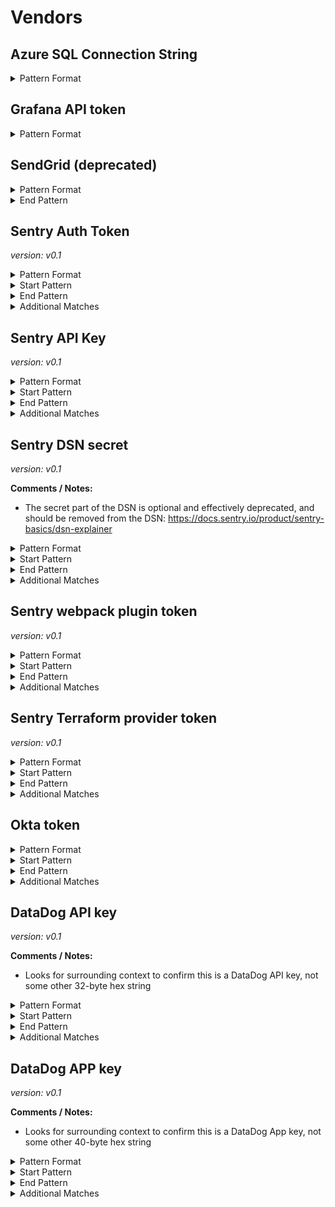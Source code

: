 <!-- WARNING: This README is generated automatically
-->
# Vendors

## Azure SQL Connection String


<details>
<summary>Pattern Format</summary>
<p>

```regex
(?i)[a-z][a-z0-9-]+\.database(?:\.secure)?\.(?:(?:windows|usgovcloudapi)\.net|chinacloudapi\.cn|cloudapi\.de)
```

**Comments / Notes:**

- Current Version: v0.1
- Removed from Secret Scanning for private repositories: https://github.blog/changelog/2021-10-18-secret-scanning-no-longer-supports-azure-sql-connection-strings-in-private-repos/
</p>
</details>



## Grafana API token


<details>
<summary>Pattern Format</summary>
<p>

```regex
eyJrIjoi[A-Za-z0-9_=-]{42}
```

**Comments / Notes:**

- Current Version: v0.1
</p>
</details>



## SendGrid (deprecated)


<details>
<summary>Pattern Format</summary>
<p>

```regex
SG\.[a-zA-Z0-9-]{5,}\.[a-zA-Z0-9-]{5,}
```

**Comments / Notes:**

- Current Version: v0.1
- Deprecated (supported by Secret Scanning)
</p>
</details>


<details>
<summary>End Pattern</summary>
<p>

```regex
\z|[^a-zA-Z0-9-]
```

</p>
</details>

## Sentry Auth Token



*version: v0.1*



<details>
<summary>Pattern Format</summary>
<p>

```regex
[a-fA-F0-9]{64}
```

</p>
</details>

<details>
<summary>Start Pattern</summary>
<p>

```regex
(?:\A|[\r\n])(?:\[auth\][^[]*\ntoken=|(?:export )?SENTRY_AUTH_TOKEN=|sentry-cli [^\r\n]*--auth-token |auth\.token=)
```

</p>
</details><details>
<summary>End Pattern</summary>
<p>

```regex
\z|\s
```

</p>
</details>
<details>
<summary>Additional Matches</summary>
<p>
Add these additional matches to the [Secret Scanning Custom Pattern](https://docs.github.com/en/enterprise-cloud@latest/code-security/secret-scanning/defining-custom-patterns-for-secret-scanning#example-of-a-custom-pattern-specified-using-additional-requirements).


- Match: `\d\D|\D\d`

</p>
</details>

## Sentry API Key



*version: v0.1*



<details>
<summary>Pattern Format</summary>
<p>

```regex
[a-fA-F0-9]{32}
```

</p>
</details>

<details>
<summary>Start Pattern</summary>
<p>

```regex
(?:\A|[\r\n])(?:\[auth\][^[]*\napi_key=|(?:export )?SENTRY_API_KEY=|sentry-cli [^\r\n]*--api-key |auth\.api_key=)
```

</p>
</details><details>
<summary>End Pattern</summary>
<p>

```regex
\z|\s
```

</p>
</details>
<details>
<summary>Additional Matches</summary>
<p>
Add these additional matches to the [Secret Scanning Custom Pattern](https://docs.github.com/en/enterprise-cloud@latest/code-security/secret-scanning/defining-custom-patterns-for-secret-scanning#example-of-a-custom-pattern-specified-using-additional-requirements).


- Match: `\d\D|\D\d`

</p>
</details>

## Sentry DSN secret



*version: v0.1*

**Comments / Notes:**

- The secret part of the DSN is optional and effectively deprecated, and should be removed from the DSN: https://docs.sentry.io/product/sentry-basics/dsn-explainer


<details>
<summary>Pattern Format</summary>
<p>

```regex
[a-fA-F0-9]{32}
```

</p>
</details>

<details>
<summary>Start Pattern</summary>
<p>

```regex
https://[a-fA-F0-9]{32}:
```

</p>
</details><details>
<summary>End Pattern</summary>
<p>

```regex
@([a-z0-9-.]+\.)?sentry\.io(?:/[^?#]*)?/\d+
```

</p>
</details>
<details>
<summary>Additional Matches</summary>
<p>
Add these additional matches to the [Secret Scanning Custom Pattern](https://docs.github.com/en/enterprise-cloud@latest/code-security/secret-scanning/defining-custom-patterns-for-secret-scanning#example-of-a-custom-pattern-specified-using-additional-requirements).


- Match: `\d\D|\D\d`

</p>
</details>

## Sentry webpack plugin token



*version: v0.1*



<details>
<summary>Pattern Format</summary>
<p>

```regex
(?:[a-fA-F0-9]{32}|[a-fA-F0-9]{64})
```

</p>
</details>

<details>
<summary>Start Pattern</summary>
<p>

```regex
new SentryPlugin\(\s*\{[^}]*[,\n \t]apiKey:\s*['"]
```

</p>
</details><details>
<summary>End Pattern</summary>
<p>

```regex
['"]
```

</p>
</details>
<details>
<summary>Additional Matches</summary>
<p>
Add these additional matches to the [Secret Scanning Custom Pattern](https://docs.github.com/en/enterprise-cloud@latest/code-security/secret-scanning/defining-custom-patterns-for-secret-scanning#example-of-a-custom-pattern-specified-using-additional-requirements).


- Match: `\d\D|\D\d`

</p>
</details>

## Sentry Terraform provider token



*version: v0.1*



<details>
<summary>Pattern Format</summary>
<p>

```regex
[a-fA-F0-9]{64}
```

</p>
</details>

<details>
<summary>Start Pattern</summary>
<p>

```regex
(?:\A|[\r\n])provider "sentry" {[^}]*[\n \t]token\s*=\s*['"]
```

</p>
</details><details>
<summary>End Pattern</summary>
<p>

```regex
['"]
```

</p>
</details>
<details>
<summary>Additional Matches</summary>
<p>
Add these additional matches to the [Secret Scanning Custom Pattern](https://docs.github.com/en/enterprise-cloud@latest/code-security/secret-scanning/defining-custom-patterns-for-secret-scanning#example-of-a-custom-pattern-specified-using-additional-requirements).


- Match: `\d\D|\D\d`

</p>
</details>

## Okta token


<details>
<summary>Pattern Format</summary>
<p>

```regex
(0{2}[0-9A-Za-z_-]{40})
```

**Comments / Notes:**

- Current Version: v0.1
- Okta token, starting with `00` and 40 random alphanumeric with _ and -
</p>
</details>


<details>
<summary>Start Pattern</summary>
<p>

```regex
(\A|[^0-9A-Za-z_+/-])
```

</p>
</details>
<details>
<summary>End Pattern</summary>
<p>

```regex
(\z|[^0-9A-Za-z_+/=-])
```

</p>
</details>
<details>
<summary>Additional Matches</summary>
<p>
Add these additional matches to the [Secret Scanning Custom Pattern](https://docs.github.com/en/enterprise-cloud@latest/code-security/secret-scanning/defining-custom-patterns-for-secret-scanning#example-of-a-custom-pattern-specified-using-additional-requirements).


- Not Match: `[0-9A-Fa-f-]{30}`
- Not Match: `[a-zA-Z_-]{30}`
- Not Match: `^\d+(\.\d+)?e[+-]?\d+$`
- Not Match: `[\d_]{30}`

</p>
</details>

## DataDog API key



*version: v0.1*

**Comments / Notes:**

- Looks for surrounding context to confirm this is a DataDog API key, not some other 32-byte hex string


<details>
<summary>Pattern Format</summary>
<p>

```regex
[a-f0-9]{32}
```

</p>
</details>

<details>
<summary>Start Pattern</summary>
<p>

```regex
(\A|\b)(((?i)(DD|DATADOG)_API_KEY)['"]?\s*(value)?[=:,]\s*['"]?|new DataDogWinston\({[^}]*apiKey:\s*'|terraformer import datadog [^\n]*--api-key=|provider "datadog" {[^}]*api_key\s*=\s*")
```

</p>
</details><details>
<summary>End Pattern</summary>
<p>

```regex
\z|\b
```

</p>
</details>
<details>
<summary>Additional Matches</summary>
<p>
Add these additional matches to the [Secret Scanning Custom Pattern](https://docs.github.com/en/enterprise-cloud@latest/code-security/secret-scanning/defining-custom-patterns-for-secret-scanning#example-of-a-custom-pattern-specified-using-additional-requirements).


- Not Match: `^0+$`
- Not Match: `^1+$`
- Not Match: `^ef8d5de700e7989468166c40fc8a0ccd$`
- Not Match: `^(a0b1c2d3e4f5a6b7c8d9e0f1a2b3c4d5|1234567890abcdef1234567890abcdef)$`

</p>
</details>

## DataDog APP key



*version: v0.1*

**Comments / Notes:**

- Looks for surrounding context to confirm this is a DataDog App key, not some other 40-byte hex string


<details>
<summary>Pattern Format</summary>
<p>

```regex
[a-f0-9]{40}
```

</p>
</details>

<details>
<summary>Start Pattern</summary>
<p>

```regex
(\A|\b)(((?i)(DD|DATADOG)_APP(LICATION)?_KEY)['"]?\s*(value)?[=:,]\s*['"]?|new DataDogWinston\({[^}]*apiKey:\s*'|terraformer import datadog [^\n]*--api-key=|provider "datadog" {[^}]*api_key\s*=\s*")
```

</p>
</details><details>
<summary>End Pattern</summary>
<p>

```regex
\z|\b
```

</p>
</details>
<details>
<summary>Additional Matches</summary>
<p>
Add these additional matches to the [Secret Scanning Custom Pattern](https://docs.github.com/en/enterprise-cloud@latest/code-security/secret-scanning/defining-custom-patterns-for-secret-scanning#example-of-a-custom-pattern-specified-using-additional-requirements).


- Not Match: `^0+$`
- Not Match: `^1+$`
- Not Match: `a0b1c2d3e4f5a6b7c8d9e0f1a2b3c4d5e6f7a8b9`

</p>
</details>